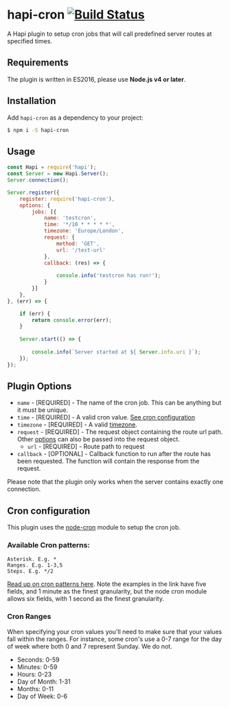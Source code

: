# hapi-cron [![Build Status](https://travis-ci.org/antonsamper/hapi-cron.svg?branch=master)](https://travis-ci.org/antonsamper/hapi-cron)
A Hapi plugin to setup cron jobs that will call predefined server routes at specified times.


## Requirements
The plugin is written in ES2016, please use **Node.js v4 or later**.


## Installation
Add `hapi-cron` as a dependency to your project:

```bash
$ npm i -S hapi-cron
```


## Usage
```javascript
const Hapi = require('hapi');
const Server = new Hapi.Server();
Server.connection();

Server.register({
    register: require('hapi-cron'),
    options: {
        jobs: [{
            name: 'testcron',
            time: '*/10 * * * * *',
            timezone: 'Europe/London',
            request: {
                method: 'GET',
                url: '/test-url'
            },
            callback: (res) => {
              
                console.info('testcron has run!');
            }
        }]
    },
}, (err) => {

    if (err) {
        return console.error(err);
    }
    
    Server.start(() => {
    
        console.info(`Server started at ${ Server.info.uri }`);
    });
});
```

## Plugin Options
* `name` - [REQUIRED] - The name of the cron job. This can be anything but it must be unique.
* `time` - [REQUIRED] - A valid cron value. [See cron configuration](#cron-configuration)
* `timezone` - [REQUIRED] - A valid [timezone](https://momentjs.com/timezone/).
* `request` - [REQUIRED] - The request object containing the route url path. Other [options](https://hapijs.com/api#serverinjectoptions-callback) can also be passed into the request object.
    * `url` - [REQUIRED] - Route path to request
* `callback` - [OPTIONAL] - Callback function to run after the route has been requested. The function will contain the response from the request.

Please note that the plugin only works when the server contains exactly one connection.


## Cron configuration
This plugin uses the [node-cron](https://github.com/kelektiv/node-cron) module to setup the cron job. 


### Available Cron patterns:
```
Asterisk. E.g. *
Ranges. E.g. 1-3,5
Steps. E.g. */2
```
    

[Read up on cron patterns here](http://crontab.org). Note the examples in the link have five fields, and 1 minute as the finest granularity, but the node cron module allows six fields, with 1 second as the finest granularity.

### Cron Ranges
When specifying your cron values you'll need to make sure that your values fall within the ranges. For instance, some cron's use a 0-7 range for the day of week where both 0 and 7 represent Sunday. We do not.

 * Seconds: 0-59
 * Minutes: 0-59
 * Hours: 0-23
 * Day of Month: 1-31
 * Months: 0-11
 * Day of Week: 0-6
